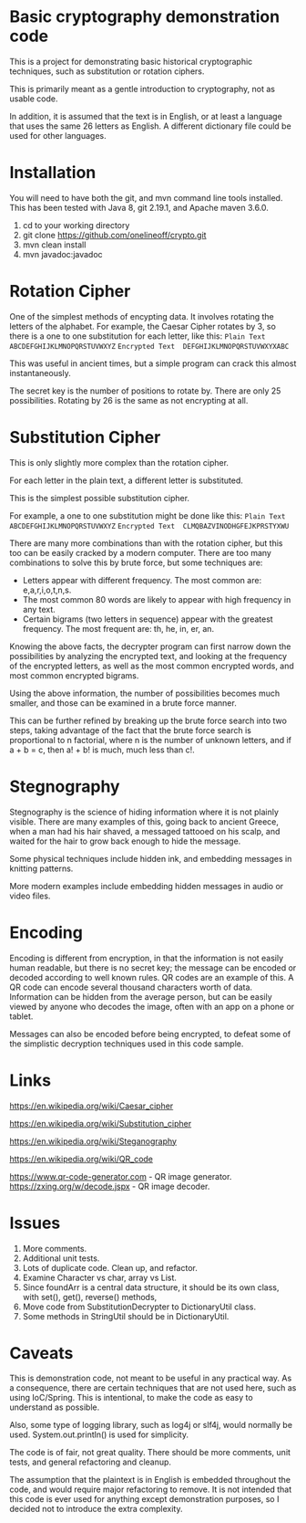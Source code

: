 Basic cryptography demonstration code
===============================

This is a project for demonstrating basic historical cryptographic techniques, such as substitution or rotation ciphers.

This is primarily meant as a gentle introduction to cryptography, not as usable code.

In addition, it is assumed that the text is in English, or at least a language that uses the same 26 letters as English.  A different dictionary file could be used for other languages.

# Installation

You will need to have both the git, and mvn command line tools installed.  This has been tested with Java 8, git 2.19.1, and Apache maven 3.6.0.

1. cd to your working directory
2. git clone https://github.com/onelineoff/crypto.git
3. mvn clean install
4. mvn javadoc:javadoc

# Rotation Cipher
One of the simplest methods of encypting data.  It involves rotating the letters of the alphabet.  For example, the Caesar Cipher rotates by 3, so there is a one to one substitution for each letter, like this:
`Plain Text      ABCDEFGHIJKLMNOPQRSTUVWXYZ`
`Encrypted Text  DEFGHIJKLMNOPQRSTUVWXYXABC`

This was useful in ancient times, but a simple program can crack this almost instantaneously.

The secret key is the number of positions to rotate by.  There are only 25 possibilities.  Rotating by 26 is the same as not encrypting at all.

# Substitution Cipher
This is only slightly more complex than the rotation cipher.

For each letter in the plain text, a different letter is substituted.

This is the simplest possible substitution cipher.

For example, a one to one substitution might be done like this:
`Plain Text      ABCDEFGHIJKLMNOPQRSTUVWXYZ`
`Encrypted Text  CLMQBAZVINODHGFEJKPRSTYXWU`

There are many more combinations than with the rotation cipher, but this too can be easily cracked by a modern computer. There are too many combinations to solve this by brute force, but some techniques are:
* Letters appear with different frequency.  The most common are: e,a,r,i,o,t,n,s.
* The most common 80 words are likely to appear with high frequency in any text.
* Certain bigrams (two letters in sequence) appear with the greatest frequency.  The most frequent are: th, he, in, er, an.

Knowing the above facts, the decrypter program can first narrow down the possibilities by analyzing the encrypted text, and looking at the frequency of the encrypted letters, as well as the most common encrypted words, and most common encrypted bigrams.

Using the above information, the number of possibilities becomes much smaller, and those can be examined in a brute force manner.

This can be further refined by breaking up the brute force search into two steps, taking advantage of the fact that the brute force search is proportional to n factorial, where n is the number of unknown letters, and if a + b = c, then a! + b! is much, much less than c!.



# Stegnography

Stegnography is the science of hiding information where it is not plainly visible.  There are many examples of this, going back to ancient Greece, when a man had his hair shaved, a messaged tattooed on his scalp,  and waited for the hair to grow back enough to hide the message.

Some physical techniques include hidden ink, and embedding messages in knitting patterns.

More modern examples include embedding hidden messages in audio or video files.



# Encoding

Encoding is different from encryption, in that the information is not easily human readable, but there is no secret key; the message can be encoded or decoded according to well known rules.  QR codes are an example of this.  A QR code can encode several thousand characters worth of data. Information can be hidden from the average person, but can be easily viewed by anyone who decodes the image, often with an app on a phone or tablet.

Messages can also be encoded before being encrypted, to defeat some of the simplistic decryption techniques used in this code sample.

# Links

https://en.wikipedia.org/wiki/Caesar_cipher

https://en.wikipedia.org/wiki/Substitution_cipher

https://en.wikipedia.org/wiki/Steganography

https://en.wikipedia.org/wiki/QR_code

https://www.qr-code-generator.com - QR image generator.
https://zxing.org/w/decode.jspx -  QR image decoder.

# Issues
1. More comments.  
4. Additional unit tests.
5. Lots of duplicate code. Clean up, and refactor.
6. Examine Character vs char, array vs List.
7. Since foundArr is a central data structure, it should be its own class, with set(), get(), reverse()  methods,
8. Move code from SubstitutionDecrypter to DictionaryUtil class.
10. Some methods in StringUtil should be in DictionaryUtil.

# Caveats

This is demonstration code, not meant to be useful in any practical way.  As a consequence, there are certain techniques that are not used here, such as using IoC/Spring.  This is intentional, to make the code as  easy to understand as possible.

Also, some type of logging library, such as log4j or slf4j, would normally be used.  System.out.println() is used for simplicity.

The code is of fair, not great quality.  There should be more comments, unit tests, and general refactoring and cleanup.

The assumption that the plaintext is in English is embedded throughout the code, and would require major refactoring to remove.  It is not intended that this code is ever used for anything except demonstration purposes, so I decided not to introduce the extra complexity.